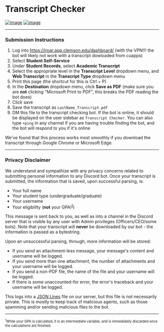 # Transcript Checker

[![image](https://img.shields.io/badge/code%20style-black-000000.svg)](https://github.com/psf/black) [![image](https://img.shields.io/badge/License-BSD_3--Clause-blue.svg)](https://opensource.org/licenses/BSD-3-Clause)

---------------------------
### Submission Instructions

1) Log into https://iroar.app.clemson.edu/dashboard/ (with the VPN!!! the bot will likely not work with a transcript dowloaded from cuapps)
2) Select **Student Self-Service**
3) Under **Student Records**, select **Academic Transcript**
4) Select the appropriate level in the **Transcript Level** dropdown menu, and **Web Transcript** in the **Transcript Type** dropdown menu
5) Print this page (the shortcut for this is Ctrl + P)
6) In the **Destination** dropdown menu, click **Save as PDF** (make sure you are **not** clicking "Microsoft Print to PDF", this breaks the PDF reading the bot does)
7) Click save
8) Save the transcript as ``LastName_Transcript.pdf``
9) DM this file to the transcript checking bot. If the bot is online, it should be displayed on the user sidebar as ``Transcript Checker``. You can also type ``+ping`` in any channel if you are having trouble finding the bot, and the bot will respond to you if it's online

We've found that this process works most smoothly if you download the transcript through Google Chrome or Microsoft Edge.

----------------------
### Privacy Disclaimer

We understand and sympathize with any privacy concerns related to submitting personal information to any Discord bot. Once your transcript is submitted, the information that is saved, upon successful parsing, is:

- Your full name
- Your student type (undergraduate/graduate)
- Your username
- Your eligibility (**not** your GPA!<sup>[1](#gpa)</sup>)

This message is sent back to you, as well as into a channel in the Discord server that is visible by any user with Admin privileges (Officers/CEO/some bots). Note that your transcript will **never** be downloaded by our bot - the information is passed as a bytestring.

Upon an unsuccessful parsing, through, more information will be stored:

- If you send an attachment-less message, your message's content and username will be logged.
- If you send more than one attachment, the number of attachments and your username will be logged.
- If you send a non-PDF file, the name of the file and your username will be logged.
- If there is some unaccounted-for error, the error's traceback and your username will be logged.

This logs into a [JSON Lines](https://jsonlines.org/) file on our server, but this file is not necessarily private. This is mostly to keep track of malicious agents, such as those spamming and/or sending malicious files to the bot.

-------------
<span style="font-size:0.8em;"><a name="gpa"><sup>1</sup></a>While your GPA is calculated, it is an intermediate variable, and is immediately discarded once the calculations are finished.</span>